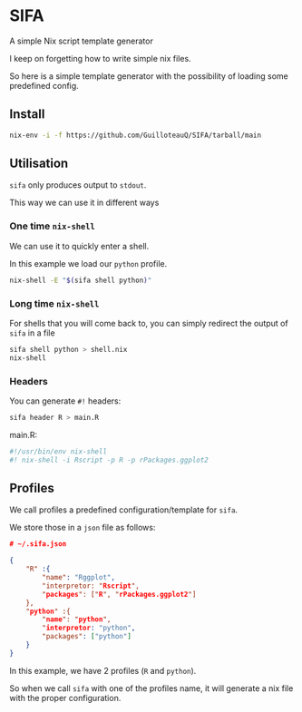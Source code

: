 # SIFA
A simple Nix script template generator

I keep on forgetting how to write simple nix files.

So here is a simple template generator with the possibility of loading some predefined config.

## Install

```bash
nix-env -i -f https://github.com/GuilloteauQ/SIFA/tarball/main
```

## Utilisation

`sifa` only produces output to `stdout`.

This way we can use it in different ways

### One time `nix-shell`

We can use it to quickly enter a shell.

In this example we load our `python` profile.

```bash
nix-shell -E "$(sifa shell python)"
```

### Long time `nix-shell`

For shells that you will come back to, you can simply redirect the output of `sifa` in a file

```bash
sifa shell python > shell.nix
nix-shell
```

### Headers

You can generate `#!` headers:

```bash
sifa header R > main.R
```

main.R:

```R
#!/usr/bin/env nix-shell
#! nix-shell -i Rscript -p R -p rPackages.ggplot2
```

## Profiles

We call profiles a predefined configuration/template for `sifa`.

We store those in a `json` file as follows:

```json
# ~/.sifa.json

{
    "R" :{
        "name": "Rggplot",
        "interpretor: "Rscript",
        "packages": ["R", "rPackages.ggplot2"]
    },
    "python" :{
        "name": "python",
        "interpretor: "python",
        "packages": ["python"]
    }
}
```

In this example, we have 2 profiles (`R` and `python`).

So when we call `sifa` with one of the profiles name, it will generate a nix file with the proper configuration.
